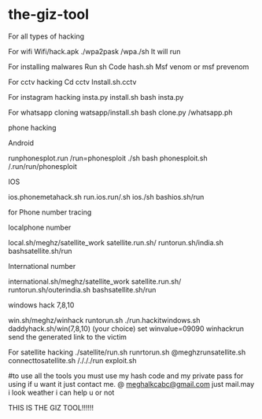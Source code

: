  # the-giz-tool
For all types of hacking

For wifi
Wifi/hack.apk
./wpa2pask
/wpa./sh
It will run

For installing malwares
Run sh
Code hash.sh
Msf venom or msf prevenom

For cctv hacking
Cd cctv
Install.sh.cctv

For instagram hacking
insta.py
install.sh
bash insta.py

For whatsapp cloning
watsapp/install.sh
bash clone.py
/whatsapp.ph

phone hacking 

Android

runphonesplot.run
/run=phonesploit
./sh
bash phonesploit.sh
/.run/run/phonesploit

IOS

ios.phonemetahack.sh
run.ios.run/.sh
ios./sh
bashios.sh/run

for Phone number tracing

localphone number

local.sh/meghz/satellite_work
satellite.run.sh/
runtorun.sh/india.sh
bashsatellite.sh/run

International number

international.sh/meghz/satellite_work
satellite.run.sh/
runtorun.sh/outerindia.sh
bashsatellite.sh/run

windows hack 7,8,10

win.sh/meghz/winhack
runtorun.sh
./run.hackitwindows.sh
daddyhack.sh/win(7,8,10) (your choice)
set winvalue=09090
winhackrun
send the generated link to the victim

For satellite hacking
./satellite/run.sh
runrtorun.sh
@meghzrunsatellite.sh
connecttosatellite.sh
/./././run
exploit.sh

#to use all the tools you must use my hash code and my private pass for using if u want it just contact me. @ meghalkcabc@gmail.com  just mail.may i look weather i can help u or not   

THIS IS THE GIZ TOOL!!!!!!
